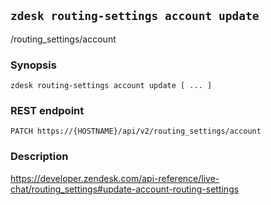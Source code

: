 ## `zdesk routing-settings account update`

/routing_settings/account

### Synopsis

    zdesk routing-settings account update [ ... ]

### REST endpoint

    PATCH https://{HOSTNAME}/api/v2/routing_settings/account

### Description

https://developer.zendesk.com/api-reference/live-chat/routing_settings#update-account-routing-settings

